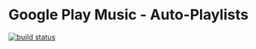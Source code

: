 # Google Play Music - Auto-Playlists

[![build status](https://gitlab.com/hugoh/gpm-autoplaylist/badges/master/build.svg)](https://gitlab.com/hugoh/gpm-autoplaylist/commits/master)


